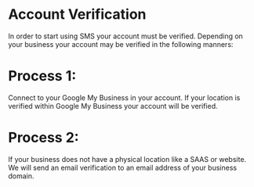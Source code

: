 # Account Verification


In order to start using SMS your account must be verified.  Depending on your
business your account may be verified in the following manners:
# Process 1:
Connect to your Google My Business in your account.  If your location is verified
within Google My Business your account will be verified.

# Process 2:
If your business does not have a physical location like a SAAS or website.  We will
send an email verification to an email address of your business domain. 